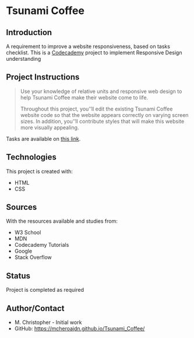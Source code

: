 # Tsunami Coffee

## Introduction
A requirement to improve a website responsiveness, based on  tasks checklist. This is a [Codecademy](https://www.codecademy.com/learn) project to implement Responsive Design understanding

## Project Instructions
> Use your knowledge of relative units and responsive web design to help Tsunami Coffee make their website come to life.
> 
> Throughout this project, you’’ll edit the existing Tsunami Coffee website code so that the website appears correctly on varying screen sizes. In addition, you’’ll contribute styles that will make this website more visually appealing.
 
Tasks are available on [this link](https://www.codecademy.com/paths/full-stack-engineer-career-path/tracks/fscp-making-a-website-responsive/modules/fecp-learn-responsive-design/projects/tsunami-coffee).

## Technologies
This project is created with:
* HTML
* CSS

## Sources
With the resources available and studies from:
* W3 School
* MDN
* Codecademy Tutorials
* Google
* Stack Overflow


## Status
Project is completed as required

## Author/Contact
* M. Christopher - Initial work
* GitHub: https://mcheroajdn.github.io/Tsunami_Coffee/
